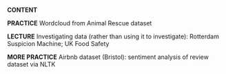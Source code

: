 **CONTENT**

**PRACTICE**
Wordcloud from Animal Rescue dataset

**LECTURE**
Investigating data (rather than using it to investigate): Rotterdam Suspicion Machine; UK Food Safety

**MORE PRACTICE**
Airbnb dataset (Bristol): sentiment analysis of review dataset via NLTK

<!-- Tweet NLP
https://github.com/cardiffnlp/tweetnlp from Cardiff NLP -->
